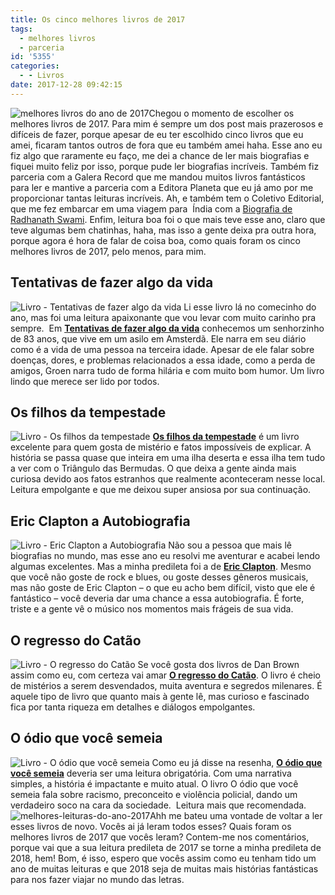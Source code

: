 ```yaml
---
title: Os cinco melhores livros de 2017
tags:
  - melhores livros
  - parceria
id: '5355'
categories:
  - - Livros
date: 2017-12-28 09:42:15
---
```


![melhores livros do ano de 2017](http://natalia.blog.br/wp-content/uploads/2017/12/melhores-livros-do-ano.jpg)Chegou o momento de escolher os melhores livros de 2017. Para mim é sempre um dos post mais prazerosos e difíceis de fazer, porque apesar de eu ter escolhido cinco livros que eu amei, ficaram tantos outros de fora que eu também amei haha. Esse ano eu fiz algo que raramente eu faço, me dei a chance de ler mais biografias e fiquei muito feliz por isso, porque pude ler biografias incríveis. Também fiz parceria com a Galera Record que me mandou muitos livros fantásticos para ler e mantive a parceria com a Editora Planeta que eu já amo por me proporcionar tantas leituras incríveis. Ah, e também tem o Coletivo Editorial, que me fez embarcar em uma viagem para  Índia com a [Biografia de Radhanath Swami](http://natalia.blog.br/resenha-caminho-de-casa-radhanath-swami/). Enfim, leitura boa foi o que mais teve esse ano, claro que teve algumas bem chatinhas, haha, mas isso a gente deixa pra outra hora, porque agora é hora de falar de coisa boa, como quais foram os cinco melhores livros de 2017, pelo menos, para mim. 

## Tentativas de fazer algo da vida

![Livro - Tentativas de fazer algo da vida](http://natalia.blog.br/wp-content/uploads/2017/12/capa-livro-tentativas-de-fazer-algo-da-vida.jpg) Li esse livro lá no comecinho do ano, mas foi uma leitura apaixonante que vou levar com muito carinho pra sempre.  Em [**Tentativas de fazer algo da vida**](http://natalia.blog.br/resenha-tentativas-de-fazer-algo-da-vida/) conhecemos um senhorzinho de 83 anos, que vive em um asilo em Amsterdã. Ele narra em seu diário como é a vida de uma pessoa na terceira idade. Apesar de ele falar sobre doenças, dores, e problemas relacionados a essa idade, como a perda de amigos, Groen narra tudo de forma hilária e com muito bom humor. Um livro lindo que merece ser lido por todos.

## Os filhos da tempestade

![Livro - Os filhos da tempestade](http://natalia.blog.br/wp-content/uploads/2017/12/livro-os-filhos-da-tempestade.jpg) [**Os filhos da tempestade**](http://natalia.blog.br/resenha-os-filhos-da-tempestade/) é um livro excelente para quem gosta de mistério e fatos impossíveis de explicar. A história se passa quase que inteira em uma ilha deserta e essa ilha tem tudo a ver com o Triângulo das Bermudas. O que deixa a gente ainda mais curiosa devido aos fatos estranhos que realmente aconteceram nesse local. Leitura empolgante e que me deixou super ansiosa por sua continuação.

## Eric Clapton a Autobiografia

![Livro - Eric Clapton a Autobiografia](http://natalia.blog.br/wp-content/uploads/2017/12/resenha-livro-eric-clapton-a-autobiografia.jpg) Não sou a pessoa que mais lê biografias no mundo, mas esse ano eu resolvi me aventurar e acabei lendo algumas excelentes. Mas a minha predileta foi a de [**Eric Clapton**](http://natalia.blog.br/resenha-eric-clapton-a-autobiografia/). Mesmo que você não goste de rock e blues, ou goste desses gêneros musicais, mas não goste de Eric Clapton – o que eu acho bem difícil, visto que ele é fantástico – você deveria dar uma chance a essa autobiografia. É forte, triste e a gente vê o músico nos momentos mais frágeis de sua vida.

## O regresso do Catão

![Livro - O regresso do Catão](http://natalia.blog.br/wp-content/uploads/2017/12/resenha-livro-o-regresso-do-catão.jpg) Se você gosta dos livros de Dan Brown assim como eu, com certeza vai amar [**O regresso do Catão**](http://natalia.blog.br/resenha-o-regresso-catao-de-matilde-asensi/). O livro é cheio de mistérios a serem desvendados, muita aventura e segredos milenares. É aquele tipo de livro que quanto mais à gente lê, mas curioso e fascinado fica por tanta riqueza em detalhes e diálogos empolgantes.

## O ódio que você semeia

![Livro - O ódio que você semeia](http://natalia.blog.br/wp-content/uploads/2017/12/resenha-o-ódio-que-você-semeia.jpg) Como eu já disse na resenha, [**O ódio que você semeia**](http://natalia.blog.br/resenha-o-odio-que-voce-semeia/) deveria ser uma leitura obrigatória. Com uma narrativa simples, a história é impactante e muito atual. O livro O ódio que você semeia fala sobre racismo, preconceito e violência policial, dando um verdadeiro soco na cara da sociedade.  Leitura mais que recomendada. ![melhores-leituras-do-ano-2017](http://natalia.blog.br/wp-content/uploads/2017/12/melhores-leituras-do-ano-2017.jpg)Ahh me bateu uma vontade de voltar a ler esses livros de novo. Vocês ai já leram todos esses? Quais foram os melhores livros de 2017 que vocês leram? Contem-me nos comentários, porque vai que a sua leitura predileta de 2017 se torne a minha predileta de 2018, hem! Bom, é isso, espero que vocês assim como eu tenham tido um ano de muitas leituras e que 2018 seja de muitas mais histórias fantásticas para nos fazer viajar no mundo das letras.
